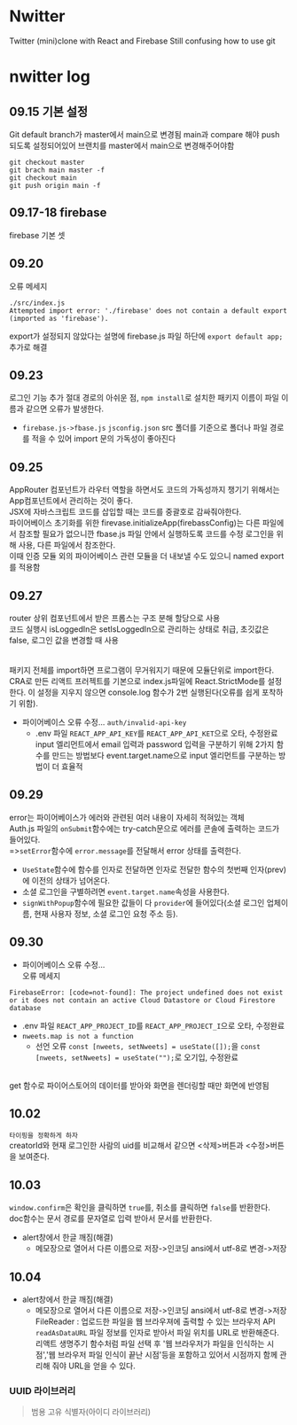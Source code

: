 # Nwitter
Twitter (mini)clone with React and Firebase
Still confusing how to use git
# nwitter log
## 09.15 기본 설정
Git default branch가 master에서 main으로 변경됨 main과 compare 해야 push 되도록 설정되어있어 브랜치를 master에서 main으로 변경해주어야함
```
git checkout master
git brach main master -f
git checkout main
git push origin main -f
```

## 09.17-18 firebase
firebase 기본 셋

## 09.20 
오류 메세지
```
./src/index.js
Attempted import error: './firebase' does not contain a default export (imported as 'firebase').
```
export가 설정되지 않았다는 설명에 firebase.js 파일 하단에 `export default app;` 추가로 해결

## 09.23
로그인 기능 추가
절대 경로의 아쉬운 점, `npm install`로 설치한 패키지 이름이 파일 이름과 같으면 오류가 발생한다. 
* `firebase.js->fbase.js`
`jsconfig.json` src 폴더를 기준으로 폴더나 파일 경로를 적을 수 있어 import 문의 가독성이 좋아진다

## 09.25
AppRouter 컴포넌트가 라우터 역할을 하면서도 코드의 가독성까지 챙기기 위해서는 App컴포넌트에서 관리하는 것이 좋다.<br>
JSX에 자바스크립트 코드를 삽입할 때는 코드를 중괄호로 감싸줘야한다.<br>
파이어베이스 초기화를 위한 firevase.initializeApp(firebassConfig)는 다른 파일에서 참조할 필요가 없으니깐 
fbase.js 파일 안에서 실행하도록 코드를 수정 로그인을 위해 사용, 다른 파일에서 참조한다. <br>
이때 인증 모듈 외의 파이어베이스 관련 모듈을 더 내보낼 수도 있으니 named export를 적용함

## 09.27
router
상위 컴포넌트에서 받은 프롭스는 구조 분해 할당으로 사용<br>
코드 실행시 isLoggedIn은 setIsLoggedIn으로 관리하는 상태로 취급, 초깃값은 false, 로그인 값을 변경할 때 사용<br>
<br><br>패키지 전체를 import하면 프로그램이 무거워지기 때문에 모듈단위로 import한다.
<br>CRA로 만든 리액트 프러젝트를 기본으로 index.js파일에 React.StrictMode를 설정한다. 이 설정을 지우지 않으면 console.log 함수가 2번 실행된다(오류를 쉽게 포착하기 위함).
* 파이어베이스 오류 수정... `auth/invalid-api-key`
	* .env 파일 `REACT_APP_API_KEY`를 `REACT_APP_API_KET`으로 오타, 수정완료
	input 엘리먼트에서 email 입력과 password 입력을 구분하기 위해 2가지 함수를 만드는 방법보다 event.target.name으로 input 엘리먼트를 구분하는 방법이 더 효율적

## 09.29
error는 파이어베이스가 에러와 관련된 여러 내용이 자세히 적혀있는 객체<br>
Auth.js 파일의 `onSubmit`함수에는 try-catch문으로 에러를 콘솔에 출력하는 코드가 들어있다.<br>
=>`setError`함수에 `error.message`를 전달해서 error 상태를 출력한다.<br>
* `UseState`함수에 함수를 인자로 전달하면 인자로 전달한 함수의 첫번째 인자(prev)에 이전의 상태가 넘어온다.
* 소셜 로그인을 구별하려면 `event.target.name`속성을 사용한다.
* `signWithPopup`함수에 필요한 값들이 다 `provider`에 들어있다(소셜 로그인 업체이름, 현재 사용자 정보, 소셜 로그인 요청 주소 등).

## 09.30
* 파이어베이스 오류 수정...
<br>오류 메세지
```
FirebaseError: [code=not-found]: The project undefined does not exist or it does not contain an active Cloud Datastore or Cloud Firestore database
```
* .env 파일 `REACT_APP_PROJECT_ID`를 `REACT_APP_PROJECT_I`으로 오타, 수정완료
* `nweets.map is not a function`
	* 선언 오류 `const [nweets, setNweets] = useState([]);`을 `const [nweets, setNweets] = useState("");`로 오기입, 수정완료
<br>
get 함수로 파이어스토어의 데이터를 받아와 화면을 렌더링할 때만 화면에 반영됨<br>

## 10.02
`타이핑을 정확하게 하자`<br>
creatorId와 현재 로그인한 사람의 uid를 비교해서 같으면 <삭제>버튼과 <수정>버튼을 보여준다.

## 10.03
`window.confirm`은 확인을 클릭하면 `true`를, 취소를 클릭하면 `false`를 반환한다.<br>
doc함수는 문서 경로를 문자열로 입력 받아서 문서를 반환한다.
* alert창에서 한글 깨짐(해결)
	* 메모장으로 열어서 다른 이름으로 저장->인코딩 ansi에서 utf-8로 변경->저장

## 10.04
* alert창에서 한글 깨짐(해결)
	* 메모장으로 열어서 다른 이름으로 저장->인코딩 ansi에서 utf-8로 변경->저장<br>
FileReader : 업로드한 파일을 웹 브라우져에 출력할 수 있는 브라우저 API<br>
`readAsDataURL` 파일 정보를 인자로 받아서 파일 위치를 URL로 반환해준다.
<br> 리액트 생명주기 함수처럼 파일 선택 후 '웹 브라우저가 파일을 인식하는 시점','웹 브라우저 파일 인식이 끝난 시점'등을 포함하고 있어서 시점까지 함께 관리해 줘야 URL을 얻을 수 있다.
### UUID 라이브러리
> 범용 고유 식별자(아이디 라이브러리)
